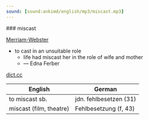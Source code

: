 ```yaml
---
sound: [sound:ankimd/english/mp3/miscast.mp3]
---
```


\### miscast

[Merriam-Webster](https://www.merriam-webster.com/dictionary/miscast)

- to cast in an unsuitable role
    - life had miscast her in the role of wife and mother
    - — Edna Ferber

[dict.cc](https://www.dict.cc/miscast)

| English        | German       |
| -------------- | ------------ |
| to miscast sb. | jdn. fehlbesetzen (31) |
| miscast (film, theatre) | Fehlbesetzung (f, 43) |
